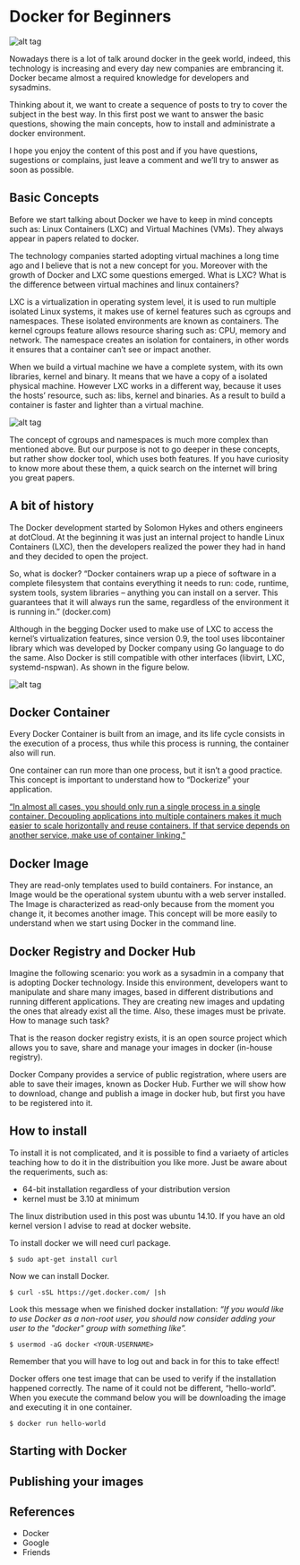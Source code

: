 # Docker for Beginners

![alt tag](https://github.com/bugfactory/posts/blob/master/docker-for-beginners/imgs/docker.png)

Nowadays there is a lot of talk around docker in the geek world, indeed, 
this technology is increasing and every day new companies are embrancing it.
Docker became almost a required knowledge for developers and sysadmins.

Thinking about it, we want to create a sequence of posts to try to cover
the subject in the best way. In this first post we want to answer the basic
questions, showing the main concepts, how to install and administrate a docker environment.

I hope you enjoy the content of this post and if you have questions, sugestions or complains,
just leave a comment and we’ll try to answer as soon as possible.

## Basic Concepts

Before we start talking about Docker we have to keep in mind concepts such as: 
Linux Containers (LXC) and Virtual Machines (VMs). They always appear in papers related to docker.

The technology companies started adopting virtual machines a long time ago and I believe that
is not a new concept for you. Moreover with the growth of Docker and LXC some questions emerged.
What is LXC? What is the difference between virtual machines and linux containers?

LXC is a virtualization in operating system level, it is used to run multiple isolated Linux systems,
it makes use of kernel features such as cgroups and namespaces. These isolated environments are known
as containers. The kernel cgroups feature allows resource sharing such as: CPU, memory and network.
The namespace creates an isolation for containers, in other words it ensures that a container can’t
see or impact another.

When we build a virtual machine we have a complete system, with its own libraries, kernel and binary.
It means that we have a copy of a isolated physical machine. However LXC works in a different way,
because it uses the hosts’ resource, such as: libs, kernel and binaries. As a result to build a container
is faster and lighter than a virtual machine.

![alt tag](https://github.com/bugfactory/posts/blob/master/docker-for-beginners/imgs/docker-containers-vms.png)

The concept of cgroups and namespaces is much more complex than mentioned above. But our purpose is not
to go deeper in these concepts, but rather show docker tool, which uses both features. If you have
curiosity to know more about these them, a quick search on the internet will bring you great papers.

## A bit of history

The Docker development started by Solomon Hykes and others engineers at dotCloud. At the beginning it
was just an internal project to handle Linux Containers (LXC), then the developers realized the power
they had in hand and they decided to open the project.

So, what is docker? “Docker containers wrap up a piece of software in a complete filesystem that 
contains everything it needs to run: code, runtime, system tools, system libraries – anything you
can install on a server. This guarantees that it will always run the same, regardless of the 
environment it is running in.” (docker.com)

Although in the begging Docker used to make use of LXC to access the kernel’s virtualization features,
since version 0.9, the tool uses libcontainer library which was developed by Docker company using Go
language to do the same. Also Docker is still compatible with other interfaces (libvirt, LXC,
systemd-nspwan). As shown in the figure below.

![alt tag](https://github.com/bugfactory/posts/blob/master/docker-for-beginners/imgs/lxc-docker.png)

## Docker Container

Every Docker Container is built from an image, and its life cycle consists in the execution of a process,
thus while this process is running, the container also will run.

One container can run more than one process, but it isn’t a good practice. This concept is important to
understand how to “Dockerize” your application.

[“In almost all cases, you should only run a single process in a single container. Decoupling applications
into multiple containers makes it much easier to scale horizontally and reuse containers. If that service
depends on another service, make use of container linking.”](https://docs.docker.com/articles/dockerfile_best-practices/)

## Docker Image

They are read-only templates used to build containers. For instance, an Image would be the
operational system ubuntu with a web server installed. The Image is characterized as read-only
because from the moment you change it, it becomes another image. This concept will be more
easily to understand when we start using Docker in the command line.

## Docker Registry and Docker Hub

Imagine the following scenario: you work as a sysadmin in a company that is adopting Docker technology.
Inside this environment, developers want to manipulate and share many images, based in different
distributions and running different applications. They are creating new images and updating the ones
that already exist all the time. Also, these images must be private. How to manage such task?

That is the reason docker registry exists, it is an open source project which allows you to save,
share and manage your images in docker (in-house registry).

Docker Company provides a service of public registration, where users are able to save their images,
known as Docker Hub. Further we will show how to download, change and publish a image in docker hub,
but first you have to be registered into it.

## How to install

To install it is not complicated, and it is possible to find a variaety of articles teaching how 
to do it in the distribuition you like more. Just be aware about the requeriments, such as:

 - 64-bit installation regardless of your distribution version
 - kernel must be 3.10 at minimum

The linux distribution used in this post was ubuntu 14.10. If you have an old kernel version I
advise to read at docker website.

To install docker we will need curl package.

```
$ sudo apt-get install curl
```

Now we can install Docker.

```
$ curl -sSL https://get.docker.com/ |sh
```

Look this message when we finished docker installation: *“If you would like to use Docker as a
non-root user, you should now consider adding your user to the "docker" group with something like”.*

```
$ usermod -aG docker <YOUR-USERNAME>
```

Remember that you will have to log out and back in for this to take effect!

Docker offers one test image that can be used to verify if the installation happened correctly.
The name of it could not be different, “hello-world”. When you execute the command below you
will be downloading the image and executing it in one container. 

```
$ docker run hello-world
```

## Starting with Docker

## Publishing your images

## References

 - Docker
 - Google
 - Friends

